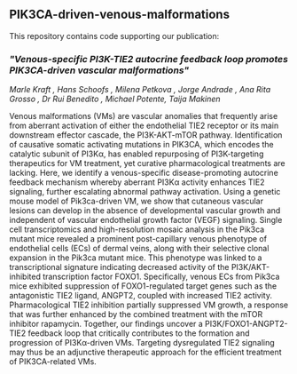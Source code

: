 ## PIK3CA-driven-venous-malformations 

This repository contains code supporting our publication:

### ***"Venous-specific PI3K-TIE2 autocrine feedback loop promotes PIK3CA-driven vascular malformations"***

*Marle Kraft , Hans Schoofs , Milena Petkova , Jorge Andrade , Ana Rita Grosso , Dr Rui Benedito , Michael Potente, Taija Makinen*

Venous malformations (VMs) are vascular anomalies that frequently arise from aberrant activation of either the endothelial TIE2 receptor or its main downstream effector cascade, the PI3K-AKT-mTOR pathway. Identification of causative somatic activating mutations in PIK3CA, which encodes the catalytic subunit of PI3Kα, has enabled repurposing of PI3K-targeting therapeutics for VM treatment, yet curative pharmacological treatments are lacking. Here, we identify a venous-specific disease-promoting autocrine feedback mechanism whereby aberrant PI3Kα activity enhances TIE2 signaling, further escalating abnormal pathway activation. Using a genetic mouse model of Pik3ca-driven VM, we show that cutaneous vascular lesions can develop in the absence of developmental vascular growth and independent of vascular endothelial growth factor (VEGF) signaling. Single cell transcriptomics and high-resolution mosaic analysis in the Pik3ca mutant mice revealed a prominent post-capillary venous phenotype of endothelial cells (ECs) of dermal veins, along with their selective clonal expansion in the Pik3ca mutant mice. This phenotype was linked to a transcriptional signature indicating decreased activity of the PI3K/AKT-inhibited transcription factor FOXO1. Specifically, venous ECs from Pik3ca mice exhibited suppression of FOXO1-regulated target genes such as the antagonistic TIE2 ligand, ANGPT2, coupled with increased TIE2 activity. Pharmacological TIE2 inhibition partially suppressed VM growth, a response that was further enhanced by the combined treatment with the mTOR inhibitor rapamycin. Together, our findings uncover a PI3K/FOXO1-ANGPT2-TIE2 feedback loop that critically contributes to the formation and progression of PI3Kα-driven VMs. Targeting dysregulated TIE2 signaling may thus be an adjunctive therapeutic approach for the efficient treatment of PIK3CA-related VMs.
